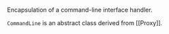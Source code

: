 Encapsulation of a command-line interface handler.

`CommandLine` is an abstract class derived from [[Proxy]].

